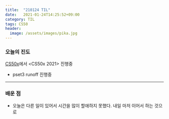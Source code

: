 ```yaml
---
title:  "210124 TIL"
date:   2021-01-24T14:25:52+09:00
category: TIL
tags: CS50
header:
  image: /assets/images/pika.jpg
---
```


<h3>오늘의 진도</h3>

[CS50x](https://cs50.harvard.edu/x/2021/)에서 <CS50x 2021> 진행중

 - pset3 runoff 진행중

<hr>

<h3>배운 점</h3>

 - 오늘은 다른 일이 있어서 시간을 많이 할애하지 못했다. 내일 마저 이어서 하는 것으로